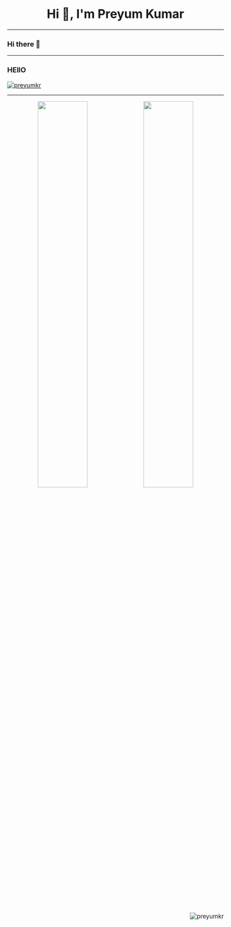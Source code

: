 <link rel="stylesheet" href="style.css">
<h1 align="center">Hi 👋, I'm Preyum Kumar</h1>

---
### Hi there 👋

<!--
**PreyumKr/PreyumKr** is a ✨ _special_ ✨ repository because its `README.md` (this file) appears on your GitHub profile.

Here are some ideas to get you started:

- 🔭 I’m currently working on ...
- 🌱 I’m currently learning ...
- 👯 I’m looking to collaborate on ...
- 🤔 I’m looking for help with ...
- 💬 Ask me about ...
- 📫 How to reach me: ...
- 😄 Pronouns: ...
- ⚡ Fun fact: ...
-->
---
### HEllO

<p align="left"> <a href="https://github.com/ryo-ma/github-profile-trophy"><img src="https://github-profile-trophy.vercel.app/?username=preyumkr" alt="preyumkr" /></a> </p>

---
<!-- [![PreyumKr's GitHub stats](https://github-readme-stats.vercel.app/api?username=PreyumKr&count_private=true&show_icons=true&theme=dark)](https://github.com/preyumkr/github-readme-stats)
[![PreyumKr's GitHub stats](https://github-readme-streak-stats.herokuapp.com/?user=PreyumKr&theme=dark)](https://github.com/preyumkr/github-readme-streak) -->
<p align="center">
  <img width="48%" src="https://github-readme-stats.vercel.app/api?username=PreyumKr&count_private=true&show_icons=true&theme=dark" />
  <img width="48%" src="https://github-readme-streak-stats.herokuapp.com/?user=PreyumKr&theme=dark" />
</p>
<p align="right"> <img src="https://komarev.com/ghpvc/?username=preyumkr&label=Profile%20views&color=0e75b6&style=flat" alt="preyumkr" /> </p>